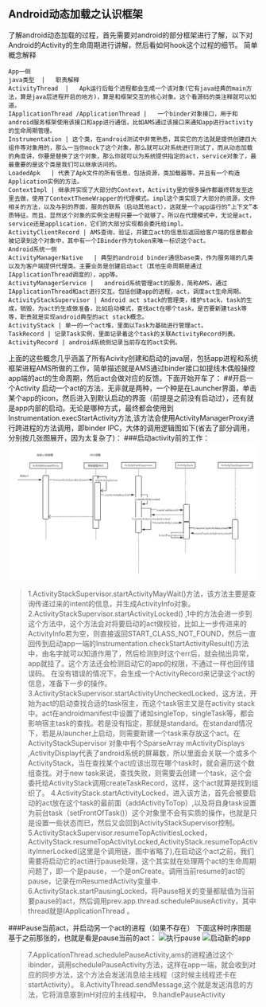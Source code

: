 ## Android动态加载之认识框架
了解android动态加载的过程，首先需要对android的部分框架进行了解，以下对Android的Activity的生命周期进行讲解，然后看如何hook这个过程的细节。
简单概念解释
```table
App一侧
java类型  |   职责解释
ActivityThread  |   Apk运行后每个进程都会生成一个该对象(它有java经典的main方法，算是java层进程开启的地方)，算是和框架交互的核心对象。这个看源码的类注释就可以知道。
IApplicationThread /ApplicationThread |   一个binder对象接口，用于和android服务框架使用该接口和app进行通信，比如AMS通过该接口来通知app进行activity的生命周期管理。
Instrumentation | 这个类，在android测试中非常熟悉，其实它的方法就是提供创建四大组件等对象用的，那么一当你mock了这个对象，那么就可以对系统进行测试了，而从动态加载的角度讲，你要是替换了这个对象，那么你就可以为系统提供指定的act，service对象了，最最重要的是这个类是我们可以继承访问的。
LoadedApk   | 代表了Apk文件的所有信息，包括资源，类加载器等。并且有一个构造Application实例的方法。
ContextImpl | 继承并实现了大部分的Context，Activity里的很多操作都最终转发至这里去做，使用了ContextThemeWrapper的代理模式。impl这个类实现了大部分的资源，文件相关的方法，以及与别的界面，服务的联系（启动其他act），这就是一个app运行的“上下文”本质特征。而且，显然这个对象的实例全进程只要一个就够了。所以在代理模式中，无论是act，service还是application，它们的大部分实现都会委托给impl。
ActivityClientRecord | AMS查询，验证，并建立act的信息后返回给客户端的信息都会被记录到这个对象中，其中有一个IBinder作为token来唯一标识这个act。
Android系统一侧
ActivityManagerNative   | 典型的android binder通信base类，作为服务端的几类以及为客户端提供代理类。主要业务是创建启动act（其他生命周期是通过IApplicationThread调度的），app等。
ActivityManagerService |   android系统管理act的服务，简称AMS，通过IApplicationThread和act进行交互。包括创建app的进程，act，调度act生命周期。
ActivityStackSupervisor | Android act stack的管理类，维护stack，task的生成，销毁，为act的生成做准备，比如启动模式，查找act在哪个task，是否要新建task等等，职责就是实现android典型的act stack概念。
ActivityStack | 单一的一个act堆，里面以Task为基础进行管理act。
TaskRecord | 记录Task实例，里面记录着这个task的关联ActivityRecord列表。
ActivityRecord | android系统侧记录当前存在的act实例。
```
上面的这些概念几乎涵盖了所有Acivity创建和启动的java层，包括app进程和系统框架进程AMS所做的工作，简单描述就是AMS通过binder接口如提线木偶般操控app端的act的生命周期，然后act会做对应的反馈。下面开始开车了：
##开启一个Activity
启动一个act的方法，无非就是两种，一个种是在Launcher界面，单击某个app的icon，然后进入到默认启动的界面（前提是之前没有启动过），还有就是app内部的启动。无论是哪种方式，最终都会使用到Instrumentation.execStartActivity方法,该方法会使用ActivityManagerProxy进行跨进程的方法调用，即binder IPC，大体的调用逻辑图如下(省去了部分调用，分别按几张图展开，因为太复杂了)：
###启动activity前的工作：
![](https://raw.githubusercontent.com/jiasonwang/techdocs/master/android/dynamic/raw/activity%E5%90%AF%E5%8A%A8%E6%97%B6%E5%BA%8F%E5%9B%BE1.png)
> 1.ActivityStackSupervisor.startActivityMayWait()方法，该方法主要是查询传递过来的intent的信息，并生成ActivityInfo对象。
> 2.ActivityStackSupervisor.startActivityLocked() ,1中的方法会进一步到这个方法中，这个方法会对将要启动的act做校验，比如上一步传进来的ActivityInfo若为空，则直接返回START_CLASS_NOT_FOUND，然后一直回传到启动app一端的Instrumentation.checkStartActivityResult()方法中，由名字就可以知道作用了，然后检测到时这个err后，就会抛出异常，app就挂了。这个方法还会检测启动它的app的权限，不通过一样也回传错误码。
     在没有错误的情况下，会生成一个ActivityRecord来记录这个act的信息，准备下一步的操作。
> 3.ActivityStackSupervisor.startActivityUncheckedLocked，这方法，开始为act的启动查找合适的task宿主，而这个task宿主又是在activity stack中。act在androidmanifest中设置了诸如singleTop，singleTask等，都会影响宿主task的查找。若是没有指定，那就是standard。在standard情况下，若是从launcher上启动，则需要新建一个task来存放这个act。在ActivityStackSupervisor 对象中有个SparseArray<ActivityDisplay> mActivityDisplays ,ActivityDisplay代表了android系统的屏幕数，所以里面会关联一个或多个ActivityStack，当在查找某个act应该出现在哪个task时，就会遍历这个数组查找。对于new task来说，查找失败，则需要去创建一个task，这个会委托给ActivityStack调用createTaskRecord，这样，这个act就算是找到组织了。
> 4.ActivityStack.startActivityLocked，进入该方法，首先会被要启动的act放在这个task的最前面（addActivityToTop）,以及将自身task设置为前台task（setFrontOfTask()）这个对象里不会有实质的操作，也就是只是设置一些状态而已，然后又会回到ActivityStackSupervisor控制。
> 5.ActivityStackSupervisor.resumeTopActivitiesLocked，ActivityStack.resumeTopActivityLocked,ActivityStack.resumeTopActivityInnerLocked(这里是个调用链，图中省略了),在启动这个act之前，我们需要将启动它的act进行pause处理，这个其实就在处理两个act的生命周期问题了，即一个是pause，一个是onCreate。调用当前resume的act的pause，记录在mResumedActivity变量中.
> 6.ActivityStack.startPausingLocked，将Pause相关的变量都赋值为当前要pause的act，然后调用prev.app.thread.schedulePauseActivity，其中thread就是IApplicationThread 。

 ###Pause当前act，并启动另一个act的进程（如果不存在）
下面这种时序图是基于之前那张的，也就是看是pause当前的act：
![执行pause]()
![启动新的app]()
 > 7.ApplicationThread.schedulePauseActivity,ams的进程通过这个ibinder，调用schedulePauseActivity方法，这样在app一端，就会收到对应的同步方法，这个方法会发送消息给主线程（这时候主线程还卡在startActivity）。
 > 8.ActivityThread.sendMessage,这个就是发送消息的方法，它将消息塞到mH对应的主线程中。
 > 9.handlePauseActivity